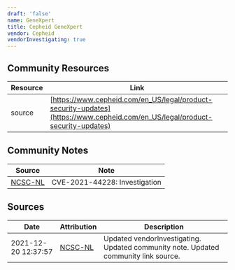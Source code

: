 ```yaml
---
draft: 'false'
name: GeneXpert
title: Cepheid GeneXpert
vendor: Cepheid
vendorInvestigating: true
---
```



## Community Resources
| Resource | Link |
| --- | --- |
| source | [https://www.cepheid.com/en_US/legal/product-security-updates](https://www.cepheid.com/en_US/legal/product-security-updates) |

## Community Notes
| Source | Note |
| --- | --- |
| [NCSC-NL](https://github.com/NCSC-NL/log4shell/blob/main/software/README.md) | CVE-2021-44228: Investigation </ul> |

## Sources
| Date | Attribution | Description |
| --- | --- | --- |
| 2021-12-20 12:37:57 | [NCSC-NL](https://github.com/NCSC-NL/log4shell/blob/main/software/README.md) | Updated vendorInvestigating. Updated community note. Updated community link source.  |
